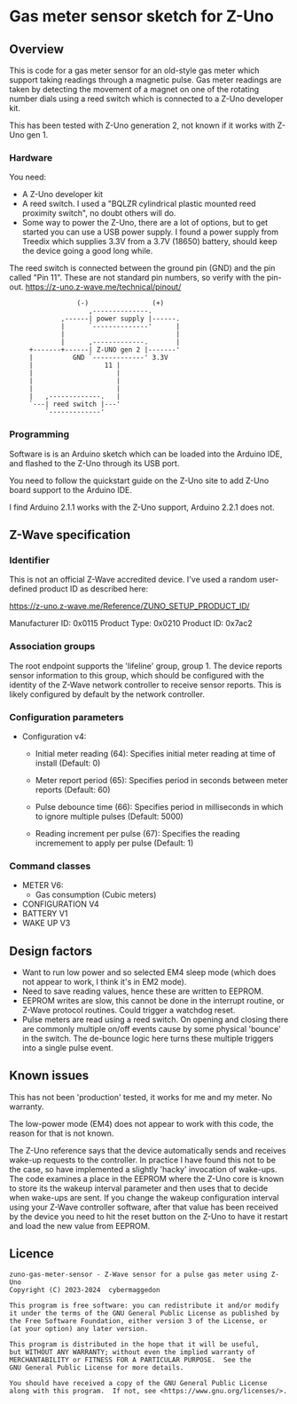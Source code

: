 
# Gas meter sensor sketch for Z-Uno

## Overview

This is code for a gas meter sensor for an old-style gas meter which support
taking readings through a magnetic pulse.  Gas meter readings are taken by
detecting the movement of a magnet on one of the rotating number dials using
a reed switch which is connected to a Z-Uno developer kit.

This has been tested with Z-Uno generation 2, not known if it works with
Z-Uno gen 1.

### Hardware

You need:

- A Z-Uno developer kit
- A reed switch.  I used a "BQLZR cylindrical plastic mounted reed proximity
  switch", no doubt others will do.
- Some way to power the Z-Uno, there are a lot of options, but to get
  started you can use a USB power supply.  I found a power supply from
  Treedix which supplies 3.3V from a 3.7V (18650) battery, should keep the
  device going a good long while.

The reed switch is connected between the ground pin (GND) and the pin
called "Pin 11".  These are not standard pin numbers, so verify with the
pin-out.  https://z-uno.z-wave.me/technical/pinout/

                     (-)                (+)
                        ,--------------.
                 ,------| power supply |------.
                 |      `--------------'      |
                 |                            |
                 |      ,-------------.       |
         +-------+------| Z-UNO gen 2 |-------'
         |          GND `-------------' 3.3V
         |                  11 |
         |                     |
         |                     |
         |                     |
         |   ,-------------.   |
         `---| reed switch |---'
             `-------------'

### Programming

Software is is an Arduino sketch which can be loaded into the Arduino
IDE, and flashed to the Z-Uno through its USB port.

You need to follow the quickstart guide on the Z-Uno site to add Z-Uno
board support to the Arduino IDE.

I find Arduino 2.1.1 works with the Z-Uno support, Arduino 2.2.1 does not.

## Z-Wave specification

### Identifier

This is not an official Z-Wave accredited device.  I've used a random
user-defined product ID as described here:

  https://z-uno.z-wave.me/Reference/ZUNO_SETUP_PRODUCT_ID/

Manufacturer ID:     0x0115
Product Type:        0x0210
Product ID:          0x7ac2

### Association groups

The root endpoint supports the 'lifeline' group, group 1.  The device
reports sensor information to this group, which should be configured
with the identity of the Z-Wave network controller to receive sensor
reports.  This is likely configured by default by the network controller.

### Configuration parameters

- Configuration v4:
  - Initial meter reading (64): Specifies initial meter reading at time of
    install (Default: 0)

  - Meter report period (65): Specifies period in seconds between meter
    reports (Default: 60)

  - Pulse debounce time (66): Specifies period in milliseconds in which to
    ignore multiple pulses (Default: 5000)

  - Reading increment per pulse (67): Specifies the reading incremement to
    apply per pulse (Default: 1)

### Command classes

- METER V6:
  - Gas consumption (Cubic meters)
- CONFIGURATION V4
- BATTERY V1
- WAKE UP V3

## Design factors

- Want to run low power and so selected EM4 sleep mode (which does not
  appear to work, I think it's in EM2 mode).
- Need to save reading values, hence these are written to EEPROM.
- EEPROM writes are slow, this cannot be done in the interrupt routine,
  or Z-Wave protocol routines.  Could trigger a watchdog reset.
- Pulse meters are read using a reed switch.  On opening and closing there
  are commonly multiple on/off events cause by some physical 'bounce' in
  the switch.  The de-bounce logic here turns these multiple triggers into
  a single pulse event.

## Known issues

This has not been 'production' tested, it works for me and my meter.
No warranty.

The low-power mode (EM4) does not appear to work with this code, the reason
for that is not known.

The Z-Uno reference says that the device automatically sends and receives
wake-up requests to the controller.  In practice I have found this not to be
the case, so have implemented a slightly 'hacky' invocation of wake-ups.
The code examines a place in the EEPROM where the Z-Uno core is known to
store its the wakeup interval parameter and then uses that to decide
when wake-ups are sent.  If you change the wakeup configuration interval using
your Z-Wave controller software, after that value has been received by the
device you need to hit the reset button on the Z-Uno to have it restart
and load the new value from EEPROM.

## Licence

    zuno-gas-meter-sensor - Z-Wave sensor for a pulse gas meter using Z-Uno
    Copyright (C) 2023-2024  cybermaggedon

    This program is free software: you can redistribute it and/or modify
    it under the terms of the GNU General Public License as published by
    the Free Software Foundation, either version 3 of the License, or
    (at your option) any later version.

    This program is distributed in the hope that it will be useful,
    but WITHOUT ANY WARRANTY; without even the implied warranty of
    MERCHANTABILITY or FITNESS FOR A PARTICULAR PURPOSE.  See the
    GNU General Public License for more details.

    You should have received a copy of the GNU General Public License
    along with this program.  If not, see <https://www.gnu.org/licenses/>.
